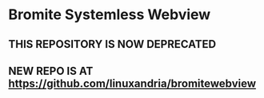 <h1>Bromite Systemless Webview</h1>


## THIS REPOSITORY IS NOW DEPRECATED
## NEW REPO IS AT https://github.com/linuxandria/bromitewebview
